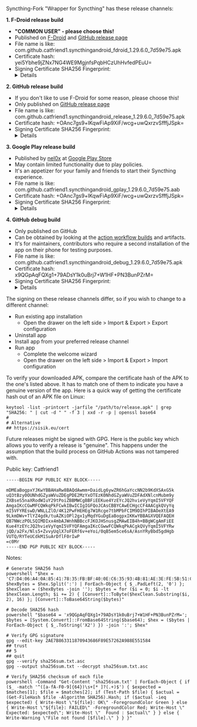 Syncthing-Fork "Wrapper for Syncthing" has these release channels:

<b>1. F-Droid release build</b>

* <b>"COMMON USER" - please choose this!</b>
* Published on [F-Droid](https://f-droid.org/packages/com.github.catfriend1.syncthingandroid/) and [GitHub release page](https://github.com/Catfriend1/syncthing-android/releases/latest)
* File name is like: com.github.catfriend1.syncthingandroid_fdroid_1.29.6.0_7d59e75.apk
* Certificate hash: yei5Ybhe9jZNx7NG4WE9MgjnfsPqbHCzUhHvfedPEuU=
* Signing Certificate SHA256 Fingerprint: <details>C9:E8:B9:61:B8:5E:F6:36:4D:C7:B3:46:E1:61:3D:32:08:E7:7E:C3:EA:6C:70:B3:52:11:EF:7D:E7:4F:12:E5</details>

<b>2. GitHub release build</b>

* If you don't like to use F-Droid for some reason, please choose this!
* Only published on [GitHub release page](https://github.com/Catfriend1/syncthing-android/releases/latest)
* File name is like: com.github.catfriend1.syncthingandroid_release_1.29.6.0_7d59e75.apk
* Certificate hash: +OAnc7gs9+lKqwFiAp9XiF/wcg+uwQxrzvSfffjJSpk=
* Signing Certificate SHA256 Fingerprint: <details>F8:E0:27:73:B8:2C:F7:E9:4A:AB:01:62:02:9F:57:88:5F:F0:72:0F:AE:C1:0C:6B:CE:F4:9F:7D:F8:C9:4A:99</details>

<b>3. Google Play release build</b>

* Published by [nel0x](https://github.com/nel0x) at [Google Play Store](https://play.google.com/store/apps/details?id=com.github.catfriend1.syncthingandroid)
* May contain limited functionality due to play policies.
* It's an appetizer for your family and friends to start their Syncthing experience.
* File name is like: com.github.catfriend1.syncthingandroid_gplay_1.29.6.0_7d59e75.aab
* Certificate hash: +OAnc7gs9+lKqwFiAp9XiF/wcg+uwQxrzvSfffjJSpk=
* Signing Certificate SHA256 Fingerprint: <details>F8:E0:27:73:B8:2C:F7:E9:4A:AB:01:62:02:9F:57:88:5F:F0:72:0F:AE:C1:0C:6B:CE:F4:9F:7D:F8:C9:4A:99</details>

<b>4. GitHub debug build</b>

* Only published on GitHub
* Can be obtained by looking at the [action workflow builds](https://github.com/Catfriend1/syncthing-android/actions) and artifacts.
* It's for maintainers, contributors who require a second installation of the app on their phone for testing purposes.
* File name is like: com.github.catfriend1.syncthingandroid_debug_1.29.6.0_7d59e75.apk
* Certificate hash: x9QGpAqFQXg1+79ADsY1k0uBrj7+W1HF+PN3BunPZrM=
* Signing Certificate SHA256 Fingerprint: <details>C7:D4:06:A4:0A:85:41:78:35:FB:BF:40:0E:C6:35:93:4B:81:AE:3E:FE:5B:51:C5:F8:F3:77:06:E9:CF:66:B3</details>


The signing on these release channels differ, so if you wish to change to a different channel:

* Run existing app installation
  * Open the drawer on the left side > Import & Export > Export configuration
* Uninstall app
* Install app from your preferred release channel
* Run app
  * Complete the welcome wizard
  * Open the drawer on the left side > Import & Export > Import configuration

To verify your downloaded APK, compare the certificate hash of the APK to the one's listed above. It has to match one of them to indicate you have a genuine version of the app. Here is a quick way of getting the certificate hash out of an APK file on Linux:

```
keytool -list -printcert -jarfile "/path/to/release.apk" | grep "SHA256: " | cut -d " " -f 3 | xxd -r -p | openssl base64
#
# Alternative
## https://sisik.eu/cert
```

Future releases might be signed with GPG. Here is the public key which allows you to verify a release is "genuine". This happens under the assumption that the build process on GitHub Actions was not tampered with.

Public key: Catfriend1
```
-----BEGIN PGP PUBLIC KEY BLOCK-----

mDMEaBogpxYJKwYBBAHaRw8BAQdAwmm+DaidLg6ywZR6hGaYccNN2b9KdXSAxG5k
uQ3tBzy0OUNhdGZyaWVuZDEgPDE2MzYxOTEzK0NhdGZyaWVuZDFAdXNlcnMubm9y
ZXBseS5naXRodWIuY29tPoiZBBMWCgBBFiEEKue4YzEYcJQ2hvieVyYqmI5VFYQF
AmgaIKcCGwMFCQWkqPkFCwkIBwICIgIGFQoJCAsCBBYCAwECHgcCF4AACgkQVyYq
mI5VFYREswD/WNLLZlO/4K12PwFHEHEg7W1Rcge7tbMPbFCIM9DIhPIBAOeXtEA9
9LkmDWv+TlYZ4gdk/tuAZKiOPl2gx1yMqdYGuDgEaBogpxIKKwYBBAGXVQEFAQEH
QB7NWczPOLSQIMDIxx4mbAJWnhNBBccFJKOJHSnusgZMAwEIB4h+BBgWCgAmFiEE
Kue4YzEYcJQ2hvieVyYqmI5VFYQFAmgaIKcCGwwFCQWkqPkACgkQVyYqmI5VFYRw
jQD/a2Fx/Nls5+ZvvyUqlX7oFERf6v+eYoi/0qB5em5ce6sA/AsnYRyBbd5gdHgb
VUTQ/RYTeUCdkM1SuArDflF0rIwP
=c0Mr
-----END PGP PUBLIC KEY BLOCK-----
```

Notes:

```
# Generate SHA256 hash
powershell "$hex = 'C7:D4:06:A4:0A:85:41:78:35:FB:BF:40:0E:C6:35:93:4B:81:AE:3E:FE:5B:51:C5:F8:F3:77:06:E9:CF:66:B3'; $hexBytes = $hex.Split(':') | ForEach-Object { $_.PadLeft(2, '0') }; $hexClean = ($hexBytes -join ''); $bytes = for ($i = 0; $i -lt $hexClean.Length; $i += 2) { [Convert]::ToByte($hexClean.Substring($i, 2), 16) }; [Convert]::ToBase64String($bytes)"

# Decode SHA256 hash
powershell "$base64 = 'x9QGpAqFQXg1+79ADsY1k0uBrj7+W1HF+PN3BunPZrM='; $bytes = [System.Convert]::FromBase64String($base64); $hex = ($bytes | ForEach-Object { $_.ToString('X2') }) -join ':'; $hex"

# Verify GPG signature
gpg --edit-key 2AE7B863311870943686F89E57262A988E551584
## trust
## 5
## quit
gpg --verify sha256sum.txt.asc
gpg --output sha256sum.txt --decrypt sha256sum.txt.asc

# Verify SHA256 checksum of each file
powershell -Command "Get-Content 'sha256sum.txt' | ForEach-Object { if ($_ -match '^([a-fA-F0-9]{64})\s+[* ]?(.+)$') { $expected = $matches[1]; $file = $matches[2]; if (Test-Path $file) { $actual = (Get-FileHash $file -Algorithm SHA256).Hash; if ($actual -ieq $expected) { Write-Host \"${file}: OK\" -ForegroundColor Green } else { Write-Host \"${file}: FAILED\" -ForegroundColor Red; Write-Host \"  Expected: $expected\"; Write-Host \"  Found : $actual\" } } else { Write-Warning \"File not found [$file].\" } } }"
```
